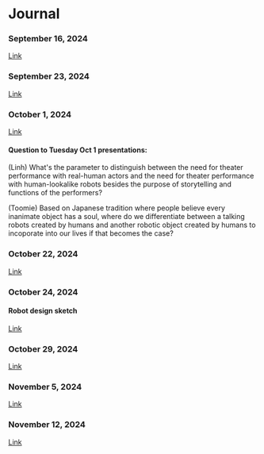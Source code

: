 # Journal
### September 16, 2024
[Link](https://github.com/LinhTran263/performingrobots/blob/main/journal.md#16-september-2024)

### September 23, 2024
[Link](https://github.com/LinhTran263/performingrobots/blob/main/journal.md#23-september-2024)

### October 1, 2024
[Link](https://github.com/LinhTran263/performingrobots/blob/main/journal.md#1-october-2024)

#### Question to Tuesday Oct 1 presentations:

(Linh) What's the parameter to distinguish between the need for theater performance with real-human actors and the need for theater performance with human-lookalike robots besides the purpose of storytelling and functions of the performers?

(Toomie) Based on Japanese tradition where people believe every inanimate object has a soul, where do we differentiate between a talking robots created by humans and another robotic object created by humans to incoporate into our lives if that becomes the case?

### October 22, 2024
[Link](https://github.com/LinhTran263/performingrobots/edit/main/journal.md#22-october-2024)

### October 24, 2024
#### Robot design sketch
[Link](https://github.com/LinhTran263/performingrobots/blob/main/journal.md#24-october-2024)

### October 29, 2024
[Link](https://github.com/LinhTran263/performingrobots/edit/main/journal.md#29-october-2024)

### November 5, 2024
[Link](https://github.com/LinhTran263/performingrobots/blob/main/journal.md#05-november-2024)

### November 12, 2024
[Link](https://github.com/LinhTran263/performingrobots/blob/main/journal.md#12-november-2024)
